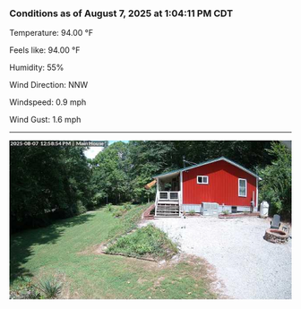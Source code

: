 ### Conditions as of August 7, 2025 at 1:04:11 PM CDT 

Temperature: 94.00 &deg;F

Feels like: 94.00 &deg;F

Humidity: 55%

Wind Direction: NNW

Windspeed: 0.9 mph

Wind Gust: 1.6 mph

---

<img src="./images/latest.jpeg"/>

